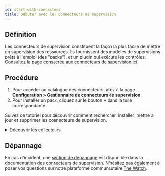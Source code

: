 ```yaml
---
id: start-with-connectors
title: Débuter avec les connecteurs de supervision
---
```


## Définition

Les connecteurs de supervision constituent la façon la plus facile de mettre en supervision des ressources. Ils fournissent des modèles de supervisions prêts à l'emploi (des "packs"), et un plugin qui exécute les contrôles. Consultez la [page consacrée aux connecteurs de supervision ici](../monitoring/pluginpacks.md).

## Procédure

1. Pour accéder au catalogue des connecteurs, allez à la page **Configuration > Gestionnaire de connecteurs de supervision**.
2. Pour installer un pack, cliquez sur le bouton **+** dans la tuile correspondante.

Suivez ce tutoriel pour découvrir comment rechercher, installer, mettre à jour et supprimer les connecteurs de supervision.

<details>
<summary>Découvrir les collecteurs</summary>

<iframe width="100%" height="650" src="https://app.arcade.software/share/5vNeKbIg4hoKBZYa0s5J" frameborder="0" allowfullscreen></iframe>

</details>

## Dépannage

En cas d'incident, une [section de dépannage](/pp/integrations/plugin-packs/getting-started/how-to-guides/troubleshooting-plugins/) est disponible dans la documentation des connecteurs de supervision. N'hésitez pas également à poser vos questions sur notre plateforme communautaire [The Watch](https://thewatch.centreon.com/).
